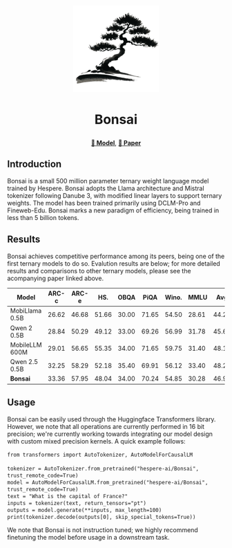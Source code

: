 <!-- markdownlint-disable first-line-h1 -->
<!-- markdownlint-disable html -->
<!-- markdownlint-disable no-duplicate-header -->
<p align="center">
  <img src="figs/bonsai.png" width="200" alt="Bonsai Logo">

<h3 align="center" style="font-size: 30px">Bonsai</h3>
</p>

<div align="center" style="line-height: 1;">
  <a href="https://huggingface.co/hespere-ai"><b>🤗 Model</b></a>, 
  <a href="Bonsai.pdf"><b>📄 Paper</b></a> 
</div>



<!-- # Bonsai -->

## Introduction

Bonsai is a small 500 million parameter ternary weight language model trained by Hespere. Bonsai adopts the Llama architecture and Mistral tokenizer following Danube 3, with modified linear layers to support ternary weights. The model has been trained primarily using DCLM-Pro and Fineweb-Edu. Bonsai marks a new paradigm of efficiency, being trained in less than 5 billion tokens. 

## Results

Bonsai achieves competitive performance among its peers, being one of the first ternary models to do so. Evalution results are below; for more detailed results and comparisons to other ternary models, please see the acompanying paper linked above.

<div align="center">

| Model | ARC-c | ARC-e | HS. | OBQA | PiQA | Wino. | MMLU | Avg |
|-------|--------|--------|------|-------|-------|--------|-------|-----|
| MobiLlama 0.5B | 26.62 | 46.68 | 51.66 | 30.00 | 71.65 | 54.50 | 28.61 | 44.25 |
| Qwen 2 0.5B | 28.84 | 50.29 | 49.12 | 33.00 | 69.26 | 56.99 | 31.78 | 45.61 |
| MobileLLM 600M | 29.01 | 56.65 | 55.35 | 34.00 | 71.65 | 59.75 | 31.40 | 48.13 |
| Qwen 2.5 0.5B | 32.25 | 58.29 | 52.18 | 35.40 | 69.91 | 56.12 | 33.40 | 48.22 |
| **Bonsai** | 33.36 | 57.95 | 48.04 | 34.00 | 70.24 | 54.85 | 30.28 | 46.96 |

</div>

## Usage
Bonsai can be easily used through the Huggingface Transformers library. However, we note that all operations are currently performed in 16 bit precision; we're currently working towards integrating our model design with custom mixed precision kernels. A quick example follows:

```{python}
from transformers import AutoTokenizer, AutoModelForCausalLM

tokenizer = AutoTokenizer.from_pretrained("hespere-ai/Bonsai", trust_remote_code=True)
model = AutoModelForCausalLM.from_pretrained("hespere-ai/Bonsai", trust_remote_code=True)
text = "What is the capital of France?"
inputs = tokenizer(text, return_tensors="pt")
outputs = model.generate(**inputs, max_length=100)
print(tokenizer.decode(outputs[0], skip_special_tokens=True))
```
We note that Bonsai is not instruction tuned; we highly recommend finetuning the model before usage in a downstream task.


